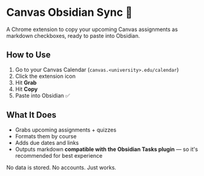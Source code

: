 # Canvas Obsidian Sync 🧠

A Chrome extension to copy your upcoming Canvas assignments as markdown checkboxes, ready to paste into Obsidian.

## How to Use

1. Go to your Canvas Calendar (`canvas.<university>.edu/calendar`)
2. Click the extension icon
3. Hit **Grab**
4. Hit **Copy**
5. Paste into Obsidian ✅

## What It Does

-   Grabs upcoming assignments + quizzes
-   Formats them by course
-   Adds due dates and links
-   Outputs markdown **compatible with the Obsidian Tasks plugin** — so it's recommended for best experience

No data is stored. No accounts. Just works.
